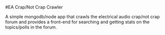 #EA Crap/Not Crap Crawler

A simple mongodb/node app that crawls the electrical audio crap/not crap forum
and provides a front-end for searching and getting stats on the topics/polls in
the forum.
